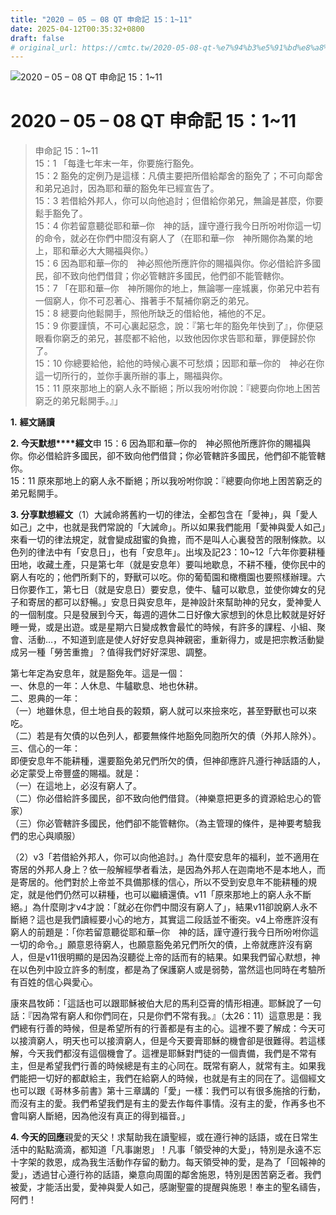 ```yaml
---
title: "2020 – 05 – 08 QT 申命記 15：1~11"
date: 2025-04-12T00:35:32+0800
draft: false
# original_url: https://cmtc.tw/2020-05-08-qt-%e7%94%b3%e5%91%bd%e8%a8%98-15%ef%bc%9a111
---
```


![2020 – 05 – 08 QT 申命記 15：1~11](/images/qt.jpg   "2020 – 05 – 08 QT 申命記 15：1~11")

# 2020 – 05 – 08 QT 申命記 15：1~11

> 申命記 15：1~11  
> 15：1 「每逢七年末一年，你要施行豁免。  
> 15：2 豁免的定例乃是這樣：凡債主要把所借給鄰舍的豁免了；不可向鄰舍和弟兄追討，因為耶和華的豁免年已經宣告了。  
> 15：3 若借給外邦人，你可以向他追討；但借給你弟兄，無論是甚麼，你要鬆手豁免了。  
> 15：4 你若留意聽從耶和華─你　神的話，謹守遵行我今日所吩咐你這一切的命令，就必在你們中間沒有窮人了（在耶和華─你　神所賜你為業的地上，耶和華必大大賜福與你。）  
> 15：6 因為耶和華─你的　神必照他所應許你的賜福與你。你必借給許多國民，卻不致向他們借貸；你必管轄許多國民，他們卻不能管轄你。  
> 15：7 「在耶和華─你　神所賜你的地上，無論哪一座城裏，你弟兄中若有一個窮人，你不可忍著心、揝著手不幫補你窮乏的弟兄。  
> 15：8 總要向他鬆開手，照他所缺乏的借給他，補他的不足。  
> 15：9 你要謹慎，不可心裏起惡念，說：『第七年的豁免年快到了』，你便惡眼看你窮乏的弟兄，甚麼都不給他，以致他因你求告耶和華，罪便歸於你了。  
> 15：10 你總要給他，給他的時候心裏不可愁煩；因耶和華─你的　神必在你這一切所行的，並你手裏所辦的事上，賜福與你。  
> 15：11 原來那地上的窮人永不斷絕；所以我吩咐你說：『總要向你地上困苦窮乏的弟兄鬆開手。』」

**1.** **經文誦讀**

**2. 今天默想****經文**申 15：6 因為耶和華─你的　神必照他所應許你的賜福與你。你必借給許多國民，卻不致向他們借貸；你必管轄許多國民，他們卻不能管轄你。  
15：11 原來那地上的窮人永不斷絕；所以我吩咐你說：『總要向你地上困苦窮乏的弟兄鬆開手。

**3. 分享默想經文**（1）大誡命將舊約一切的律法，全都包含在「愛神」，與「愛人如己」之中，也就是我們常說的「大誡命」。所以如果我們能用「愛神與愛人如己」來看一切的律法規定，就會變成甜蜜的負擔，而不是叫人心裏發苦的限制條款。以色列的律法中有「安息日」，也有「安息年」。出埃及記23：10~12「六年你要耕種田地，收藏土產，只是第七年（就是安息年）要叫地歇息，不耕不種，使你民中的窮人有吃的；他們所剩下的，野獸可以吃。你的葡萄園和橄欖園也要照樣辦理。六日你要作工，第七日（就是安息日）要安息，使牛、驢可以歇息，並使你婢女的兒子和寄居的都可以舒暢。」安息日與安息年，是神設計來幫助神的兒女，愛神愛人的一個制度。只是發展到今天，每週的週休二日好像大家想到的休息比較就是好好睡一覺，或是出遊。或是星期六日變成教會最忙的時候，有許多的課程、小組、聚會、活動…，不知道到底是使人好好安息與神親密，重新得力，或是把宗教活動變成另一種「勞苦重擔」？值得我們好好深思、調整。

第七年定為安息年，就是豁免年。這是一個：  
一、休息的一年：人休息、牛驢歇息、地也休耕。  
二、恩典的一年：  
（一）地雖休息，但土地自長的榖類，窮人就可以來撿來吃，甚至野獸也可以來吃。  
（二）若是有欠債的以色列人，都要無條件地豁免同胞所欠的債（外邦人除外）。  
三、信心的一年：  
即便安息年不能耕種，還要豁免弟兄們所欠的債，但神卻應許凡遵行神話語的人，必定蒙受上帝豐盛的賜福。就是：  
（一）在這地上，必沒有窮人了。  
（二）你必借給許多國民，卻不致向他們借貸。（神樂意把更多的資源給忠心的管家）  
（三）你必管轄許多國民，他們卻不能管轄你。（為主管理的條件，是神要考驗我們的忠心與順服）

（2）v3「若借給外邦人，你可以向他追討。」為什麼安息年的福利，並不適用在寄居的外邦人身上？依一般解經學者看法，是因為外邦人在迦南地不是本地人，而是寄居的。他們對於上帝並不具備那樣的信心，所以不受到安息年不能耕種的規定，就是他們仍然可以耕種，也可以繼續還債。v11「原來那地上的窮人永不斷絕。」為什麼剛才v4才說：「就必在你們中間沒有窮人了」，結果v11卻說窮人永不斷絕？這也是我們讀經要小心的地方，其實這二段話並不衝突。v4上帝應許沒有窮人的前題是：「你若留意聽從耶和華─你　神的話，謹守遵行我今日所吩咐你這一切的命令。」願意恩待窮人，也願意豁免弟兄們所欠的債，上帝就應許沒有窮人，但是v11很明顯的是因為沒聽從上帝的話而有的結果。如果我們留心默想，神在以色列中設立許多的制度，都是為了保護窮人或是弱勢，當然這也同時在考驗所有百姓的信心與愛心。

康來昌牧師：「這話也可以跟耶穌被伯大尼的馬利亞膏的情形相連。耶穌說了一句話：『因為常有窮人和你們同在，只是你們不常有我。』（太26：11）這意思是：我們總有行善的時候，但是希望所有的行善都是有主的心。這裡不要了解成：今天可以接濟窮人，明天也可以接濟窮人，但是今天要膏耶穌的機會卻是很難得。若這樣解，今天我們都沒有這個機會了。這裡是耶穌對門徒的一個責備，我們是不常有主，但是希望我們行善的時候總是有主的心同在。既常有窮人，就常有主。如果我們能把一切好的都獻給主，我們在給窮人的時候，也就是有主的同在了。這個經文也可以跟《哥林多前書》第十三章講的「愛」一樣：我們可以有很多施捨的行動，而沒有主的愛。我們希望我們是有主的愛去作每件事情。沒有主的愛，作再多也不會叫窮人斷絕，因為他沒有真正的得到福音。」

**4. 今天的回應**親愛的天父！求幫助我在讀聖經，或在遵行神的話語，或在日常生活中的點點滴滴，都知道「凡事謝恩」！凡事「領受神的大愛」，特別是永遠不忘十字架的救恩，成為我生活動作存留的動力。每天領受神的愛，是為了「回報神的愛」，透過甘心遵行祢的話語，樂意向周圍的鄰舍施恩，特別是困苦窮乏者。我們被愛，才能活出愛，愛神與愛人如己，感謝聖靈的提醒與施恩！奉主的聖名禱告，阿們！